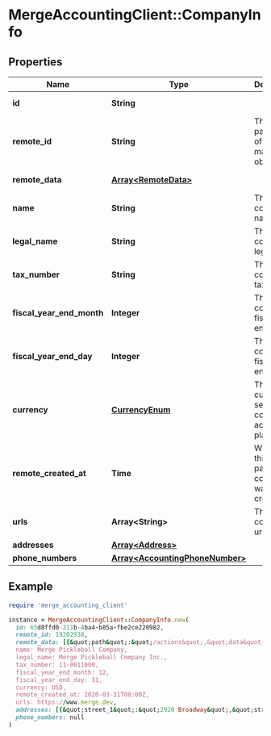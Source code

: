 # MergeAccountingClient::CompanyInfo

## Properties

| Name | Type | Description | Notes |
| ---- | ---- | ----------- | ----- |
| **id** | **String** |  | [optional][readonly] |
| **remote_id** | **String** | The third-party API ID of the matching object. | [optional] |
| **remote_data** | [**Array&lt;RemoteData&gt;**](RemoteData.md) |  | [optional][readonly] |
| **name** | **String** | The company&#39;s name. | [optional] |
| **legal_name** | **String** | The company&#39;s legal name. | [optional] |
| **tax_number** | **String** | The company&#39;s tax number. | [optional] |
| **fiscal_year_end_month** | **Integer** | The company&#39;s fiscal year end month. | [optional] |
| **fiscal_year_end_day** | **Integer** | The company&#39;s fiscal year end day. | [optional] |
| **currency** | [**CurrencyEnum**](CurrencyEnum.md) | The currency set in the company&#39;s accounting platform. | [optional] |
| **remote_created_at** | **Time** | When the third party&#39;s company was created. | [optional] |
| **urls** | **Array&lt;String&gt;** | The company&#39;s urls. | [optional] |
| **addresses** | [**Array&lt;Address&gt;**](Address.md) |  | [optional] |
| **phone_numbers** | [**Array&lt;AccountingPhoneNumber&gt;**](AccountingPhoneNumber.md) |  | [optional] |

## Example

```ruby
require 'merge_accounting_client'

instance = MergeAccountingClient::CompanyInfo.new(
  id: 65d8ffd0-211b-4ba4-b85a-fbe2ce220982,
  remote_id: 19202938,
  remote_data: [{&quot;path&quot;:&quot;/actions&quot;,&quot;data&quot;:[&quot;Varies by platform&quot;]}],
  name: Merge Pickleball Company,
  legal_name: Merge Pickleball Company Inc.,
  tax_number: 11-0011000,
  fiscal_year_end_month: 12,
  fiscal_year_end_day: 31,
  currency: USD,
  remote_created_at: 2020-03-31T00:00Z,
  urls: https://www.merge.dev,
  addresses: [{&quot;street_1&quot;:&quot;2920 Broadway&quot;,&quot;street_2&quot;:&quot;2nd Floor&quot;,&quot;city&quot;:&quot;New York&quot;,&quot;state&quot;:&quot;NY&quot;,&quot;country&quot;:&quot;USA&quot;,&quot;zip_code&quot;:&quot;10027&quot;}],
  phone_numbers: null
)
```

